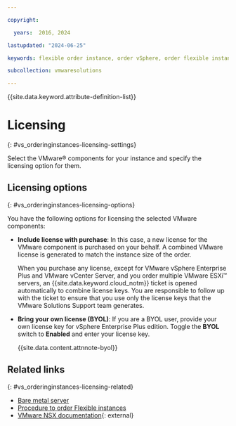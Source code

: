 ```yaml
---

copyright:

  years:  2016, 2024

lastupdated: "2024-06-25"

keywords: flexible order instance, order vSphere, order flexible instance

subcollection: vmwaresolutions

---
```


{{site.data.keyword.attribute-definition-list}}

# Licensing
{: #vs_orderinginstances-licensing-settings}

Select the VMware® components for your instance and specify the licensing option for them.



## Licensing options
{: #vs_orderinginstances-licensing-options}


You have the following options for licensing the selected VMware components:
* **Include license with purchase**: In this case, a new license for the VMware component is purchased on your behalf. A combined VMware license is generated to match the instance size of the order.

   When you purchase any license, except for VMware vSphere Enterprise Plus and VMware vCenter Server, and you order multiple VMware ESXi™ servers, an {{site.data.keyword.cloud_notm}} ticket is opened automatically to combine license keys. You are responsible to follow up with the ticket to ensure that you use only the license keys that the VMware Solutions Support team generates.

* **Bring your own license (BYOL)**: If you are a BYOL user, provide your own license key for vSphere Enterprise Plus edition. Toggle the **BYOL** switch to **Enabled** and enter your license key.

   {{site.data.content.attnnote-byol}}

## Related links
{: #vs_orderinginstances-licensing-related}

* [Bare metal server](/docs/vmwaresolutions?topic=vmwaresolutions-vs_orderinginstances-bare-metal)
* [Procedure to order Flexible instances](/docs/vmwaresolutions?topic=vmwaresolutions-vs_orderinginstances-procedure)
* [VMware NSX documentation](https://docs.vmware.com/en/VMware-NSX/index.html){: external}
